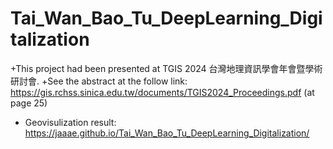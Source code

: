 # Tai_Wan_Bao_Tu_DeepLearning_Digitalization
+This project had been presented at TGIS 2024 台灣地理資訊學會年會暨學術研討會.
+See the abstract at the follow link: https://gis.rchss.sinica.edu.tw/documents/TGIS2024_Proceedings.pdf (at page 25)

+ Geovisulization result: https://jaaae.github.io/Tai_Wan_Bao_Tu_DeepLearning_Digitalization/
